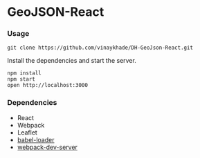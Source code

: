 GeoJSON-React
=====================


### Usage

```
git clone https://github.com/vinaykhade/DH-GeoJson-React.git
```

Install the dependencies and start the server.

```
npm install
npm start
open http://localhost:3000
```

### Dependencies

* React
* Webpack
* Leaflet
* [babel-loader](https://github.com/babel/babel-loader)
* [webpack-dev-server](https://github.com/webpack/webpack-dev-server)
